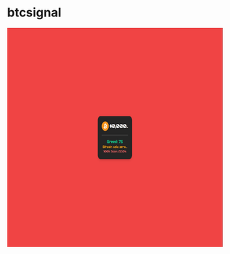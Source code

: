 # btcsignal

<img src="https://github.com/ArtVandalism/btcsignal/blob/main/red.jpg" alt="btc widget" weight=512 height=512></img>
